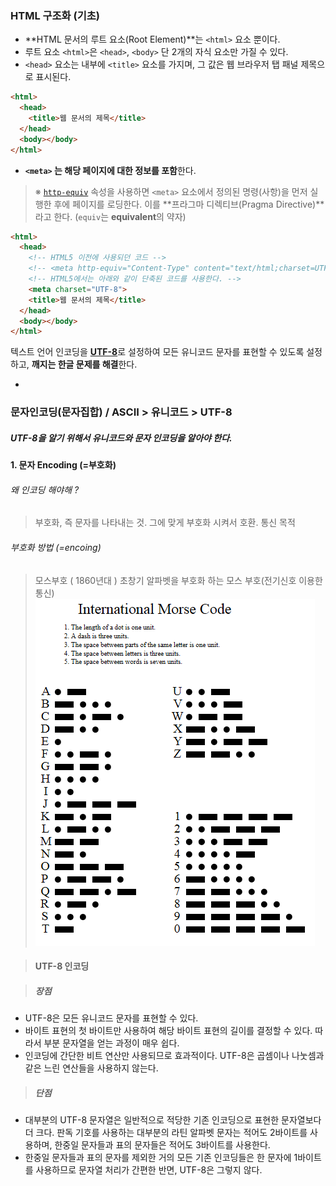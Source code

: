 ### HTML 구조화 (기초)

- **HTML 문서의 루트 요소(Root Element)**는 `<html>` 요소 뿐이다.
- 루트 요소 `<html>`은 `<head>`, `<body>` 단 2개의 자식 요소만 가질 수 있다.
- `<head>` 요소는 내부에 `<title>` 요소를 가지며, 그 값은 웹 브라우저 탭 패널 제목으로 표시된다.

```html
<html>
  <head>
    <title>웹 문서의 제목</title>
  </head>
  <body></body>
</html>
```

- **`<meta>` 는 해당 페이지에 대한 정보를 포함**한다.
> ※ [`http-equiv`](https://www.w3.org/TR/html5/document-metadata.html#attr-meta-http-equiv) 속성을 사용하면 `<meta>` 요소에서 정의된 명령(사항)을 먼저 실행한 후에 페이지를 로딩한다. 이를 **프라그마 디렉티브(Pragma Directive)**라고 한다. (`equiv`는 **equivalent**의 약자)

```html
<html>
  <head>
    <!-- HTML5 이전에 사용되던 코드 -->
    <!-- <meta http-equiv="Content-Type" content="text/html;charset=UTF-8"> -->
    <!-- HTML5에서는 아래와 같이 단축된 코드를 사용한다. -->
    <meta charset="UTF-8">
    <title>웹 문서의 제목</title>
  </head>
  <body></body>
</html>
```

텍스트 언어 인코딩을 [**UTF-8**](https://ko.wikipedia.org/wiki/UTF-8)로 설정하여 모든 유니코드 문자를 표현할 수 있도록 설정하고, **깨지는 한글 문제를 해결**한다.

-
### 문자인코딩(문자집합) / ASCII > 유니코드 > UTF-8
##### UTF-8을 알기 위해서 유니코드와 문자 인코딩을 알아야 한다.


#### 1. 문자 Encoding (=부호화)
###### 왜 인코딩 해야해 ?
>	부호화, 즉 문자를 나타내는 것. 그에 맞게  부호화 시켜서 호환.
> 통신 목적

###### 부호화 방법 (=encoing)
> 모스부호 ( 1860년대 )
> 초창기 알파벳을 부호화 하는 모스 부호(전기신호 이용한 통신)
![모스부호](../images/mos.png)







> #### UTF-8 인코딩

> ##### 장점
  - UTF-8은 모든 유니코드 문자를 표현할 수 있다.
  - 바이트 표현의 첫 바이트만 사용하여 해당 바이트 표현의 길이를 결정할 수 있다. 따라서 부분 문자열을 얻는 과정이 매우 쉽다.
  - 인코딩에 간단한 비트 연산만 사용되므로 효과적이다. UTF-8은 곱셈이나 나눗셈과 같은 느린 연산들을 사용하지 않는다.

> ##### 단점
  - 대부분의 UTF-8 문자열은 일반적으로 적당한 기존 인코딩으로 표현한 문자열보다 더 크다. 판독 기호를 사용하는 대부분의 라틴 알파벳 문자는 적어도 2바이트를 사용하며, 한중일 문자들과 표의 문자들은 적어도 3바이트를 사용한다.
  - 한중일 문자들과 표의 문자를 제외한 거의 모든 기존 인코딩들은 한 문자에 1바이트를 사용하므로 문자열 처리가 간편한 반면, UTF-8은 그렇지 않다.
